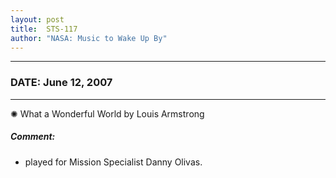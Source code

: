 ```yaml
---
layout: post
title:  STS-117
author: "NASA: Music to Wake Up By"
---
```


----
### DATE: June 12, 2007
----
✺ What a Wonderful World by Louis Armstrong

##### Comment:
* played for Mission Specialist Danny Olivas.
